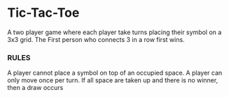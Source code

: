 # Tic-Tac-Toe
A two player game where each player take turns placing their symbol on a 3x3 grid. The First person who connects 3 in a row first wins.

### RULES
A player cannot place a symbol on top of an occupied space.
A player can only move once per turn.
If all space are taken up and there is no winner, then a draw occurs


